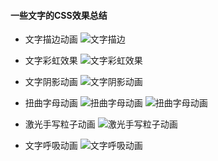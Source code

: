 #### 一些文字的CSS效果总结

* 文字描边动画
![文字描边](https://songxuy.github.io/images/text1.gif)

* 文字彩虹效果
![文字彩虹效果](https://songxuy.github.io/images/text2.gif)

* 文字阴影动画
![文字阴影动画](https://songxuy.github.io/images/text3.gif)

* 扭曲字母动画
![扭曲字母动画](https://songxuy.github.io/images/text4.gif)
![扭曲字母动画](https://songxuy.github.io/images/text5.gif)

* 激光手写粒子动画
![激光手写粒子动画](https://songxuy.github.io/images/text6.gif)

* 文字呼吸动画
![文字呼吸动画](https://songxuy.github.io/images/text7.gif)